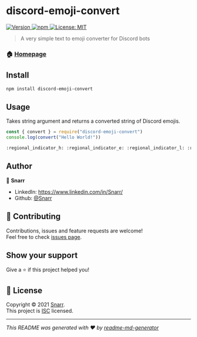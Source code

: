 # discord-emoji-convert
<p>
  <a href="https://www.npmjs.com/package/discord-emoji-convert" target="_blank">
    <img alt="Version" src="https://img.shields.io/npm/v/discord-emoji-convert.svg">
  </a>
  <a href="https://www.npmjs.com/package/discord-emoji-convert" target="_blank">
    <img alt="npm" src="https://img.shields.io/npm/dt/discord-emoji-convert">
  </a>
  <a href="https://github.com/Snarr/discord-emoji-convert/blob/master/LICENSE" target="_blank">
    <img alt="License: MIT" src="https://img.shields.io/github/license/Snarr/discord-emoji-convert" />
  </a>
</p>

> A very simple text to emoji converter for Discord bots

### 🏠 [Homepage](https://github.com/Snarr/discord-emoji-convert#readme)

## Install

```sh
npm install discord-emoji-convert
```

## Usage

Takes string argument and returns a converted string of Discord emojis.

```js
const { convert } = require("discord-emoji-convert")
console.log(convert("Hello World!"))
```

```sh
:regional_indicator_h: :regional_indicator_e: :regional_indicator_l: :regional_indicator_l: :regional_indicator_o: :regional_indicator_w: :regional_indicator_o: :regional_indicator_r: :regional_indicator_l: :regional_indicator_d: :exclamation:
```

## Author

👤 **Snarr**

* LinkedIn: https://www.linkedin.com/in/Snarr/
* Github: [@Snarr](https://github.com/Snarr)

## 🤝 Contributing

Contributions, issues and feature requests are welcome!<br />Feel free to check [issues page](https://github.com/Snarr/discord-emoji-convert/issues).

## Show your support

Give a ⭐️ if this project helped you!

## 📝 License

Copyright © 2021 [Snarr](https://github.com/Snarr).<br />
This project is [ISC](https://github.com/Snarr/discord-emoji-convert/blob/master/LICENSE) licensed.

***
_This README was generated with ❤️ by [readme-md-generator](https://github.com/kefranabg/readme-md-generator)_